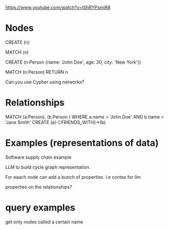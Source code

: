 https://www.youtube.com/watch?v=IShRYPsmiR8

# Nodes
CREATE (n) 

MATCH (n)

CREATE (n:Person {name: 'John Doe', age: 30, city: 'New York'})

MATCH (n:Person) RETURN n

Can you use Cypher using networkx? 

# Relationships

 MATCH (a:Person), (b:Person )
 WHERE a.name = 'John Doe' AND b.name = 'Jane Smith'
 CREATE (a)-[:FRIENDS_WITH]->(b)


# Examples (representations of data)

Software supply chain example

LLM to build cycle graph representation.

For eaach node can add a bunch of properties.
i.e contex for llm

properties on the relationships?

# query examples

get only nodes called a certain name
